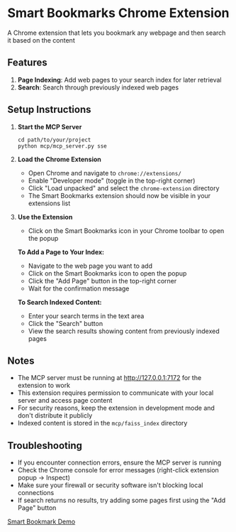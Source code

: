 # Smart Bookmarks Chrome Extension

A Chrome extension that lets you bookmark any webpage and then search it based on the content

## Features

1. **Page Indexing**: Add web pages to your search index for later retrieval
2. **Search**: Search through previously indexed web pages

## Setup Instructions

1. **Start the MCP Server**
   ```
   cd path/to/your/project
   python mcp/mcp_server.py sse
   ```

2. **Load the Chrome Extension**
   - Open Chrome and navigate to `chrome://extensions/`
   - Enable "Developer mode" (toggle in the top-right corner)
   - Click "Load unpacked" and select the `chrome-extension` directory
   - The Smart Bookmarks extension should now be visible in your extensions list

3. **Use the Extension**
   - Click on the Smart Bookmarks icon in your Chrome toolbar to open the popup
   
   
   **To Add a Page to Your Index:**
   - Navigate to the web page you want to add
   - Click on the Smart Bookmarks icon to open the popup
   - Click the "Add Page" button in the top-right corner
   - Wait for the confirmation message
   
   **To Search Indexed Content:**
   - Enter your search terms in the text area
   - Click the "Search" button
   - View the search results showing content from previously indexed pages

## Notes

- The MCP server must be running at http://127.0.0.1:7172 for the extension to work
- This extension requires permission to communicate with your local server and access page content
- For security reasons, keep the extension in development mode and don't distribute it publicly
- Indexed content is stored in the `mcp/faiss_index` directory

## Troubleshooting

- If you encounter connection errors, ensure the MCP server is running
- Check the Chrome console for error messages (right-click extension popup → Inspect)
- Make sure your firewall or security software isn't blocking local connections
- If search returns no results, try adding some pages first using the "Add Page" button 

[Smart Bookmark Demo](https://youtu.be/wZDLJJB71rw)

